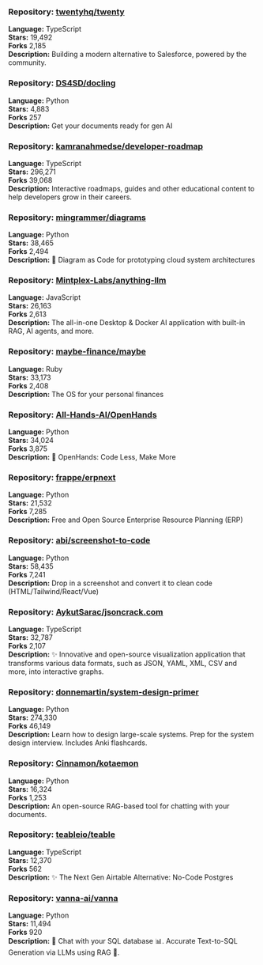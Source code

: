 ### **Repository:** [twentyhq/twenty](https://github.com/twentyhq/twenty)  

**Language:** TypeScript  
**Stars:** 19,492  
**Forks** 2,185  
**Description:** Building a modern alternative to Salesforce, powered by the community.  

### **Repository:** [DS4SD/docling](https://github.com/DS4SD/docling)  

**Language:** Python  
**Stars:** 4,883  
**Forks** 257  
**Description:** Get your documents ready for gen AI  

### **Repository:** [kamranahmedse/developer-roadmap](https://github.com/kamranahmedse/developer-roadmap)  

**Language:** TypeScript  
**Stars:** 296,271  
**Forks** 39,068  
**Description:** Interactive roadmaps, guides and other educational content to help developers grow in their careers.  

### **Repository:** [mingrammer/diagrams](https://github.com/mingrammer/diagrams)  

**Language:** Python  
**Stars:** 38,465  
**Forks** 2,494  
**Description:** 🎨 Diagram as Code for prototyping cloud system architectures  

### **Repository:** [Mintplex-Labs/anything-llm](https://github.com/Mintplex-Labs/anything-llm)  

**Language:** JavaScript  
**Stars:** 26,163  
**Forks** 2,613  
**Description:** The all-in-one Desktop & Docker AI application with built-in RAG, AI agents, and more.  

### **Repository:** [maybe-finance/maybe](https://github.com/maybe-finance/maybe)  

**Language:** Ruby  
**Stars:** 33,173  
**Forks** 2,408  
**Description:** The OS for your personal finances  

### **Repository:** [All-Hands-AI/OpenHands](https://github.com/All-Hands-AI/OpenHands)  

**Language:** Python  
**Stars:** 34,024  
**Forks** 3,875  
**Description:** 🙌 OpenHands: Code Less, Make More  

### **Repository:** [frappe/erpnext](https://github.com/frappe/erpnext)  

**Language:** Python  
**Stars:** 21,532  
**Forks** 7,285  
**Description:** Free and Open Source Enterprise Resource Planning (ERP)  

### **Repository:** [abi/screenshot-to-code](https://github.com/abi/screenshot-to-code)  

**Language:** Python  
**Stars:** 58,435  
**Forks** 7,241  
**Description:** Drop in a screenshot and convert it to clean code (HTML/Tailwind/React/Vue)  

### **Repository:** [AykutSarac/jsoncrack.com](https://github.com/AykutSarac/jsoncrack.com)  

**Language:** TypeScript  
**Stars:** 32,787  
**Forks** 2,107  
**Description:** ✨ Innovative and open-source visualization application that transforms various data formats, such as JSON, YAML, XML, CSV and more, into interactive graphs.  

### **Repository:** [donnemartin/system-design-primer](https://github.com/donnemartin/system-design-primer)  

**Language:** Python  
**Stars:** 274,330  
**Forks** 46,149  
**Description:** Learn how to design large-scale systems. Prep for the system design interview. Includes Anki flashcards.  

### **Repository:** [Cinnamon/kotaemon](https://github.com/Cinnamon/kotaemon)  

**Language:** Python  
**Stars:** 16,324  
**Forks** 1,253  
**Description:** An open-source RAG-based tool for chatting with your documents.  

### **Repository:** [teableio/teable](https://github.com/teableio/teable)  

**Language:** TypeScript  
**Stars:** 12,370  
**Forks** 562  
**Description:** ✨ The Next Gen Airtable Alternative: No-Code Postgres  

### **Repository:** [vanna-ai/vanna](https://github.com/vanna-ai/vanna)  

**Language:** Python  
**Stars:** 11,494  
**Forks** 920  
**Description:** 🤖 Chat with your SQL database 📊. Accurate Text-to-SQL Generation via LLMs using RAG 🔄.  

